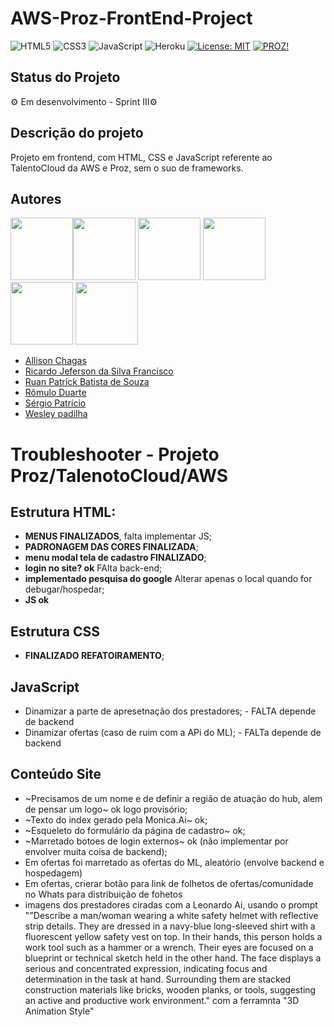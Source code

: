 # AWS-Proz-FrontEnd-Project

![HTML5](https://img.shields.io/static/v1?label=HTML5&labelColor=00ced1&message=ok!✔&style=plastic&color=orange&logo=HTML5&logoColor=orange)
![CSS3](https://img.shields.io/static/v1?label=CSS3&labelColor=yellow&message=ok!✔&style=plastic&color=navy&logo=CSS3&logoColor=navy)
![JavaScript](https://img.shields.io/static/v1?label=JavaScript&labelColor=black&message=ok!✔&style=plastic&color=fffd1e&logo=javascript&çogoColor=yellow)
![Heroku](https://img.shields.io/static/v1?label=Heroku&labelColor=navy&message=deploy_soon⏳&color=orange&style=plastic&logo=heroku)
[![License: MIT](https://img.shields.io/badge/License-MIT-green?label=⚖License&logo=balance-scale&logoColor=white&style=plastic)](https://opensource.org/licenses/MIT)
[![PROZ!](https://img.shields.io/static/v1?label=📖PROZ!&labelColor=ff6900&message=ok!&color=9b51e0&style=plastic&&logoXcolor=white)](https://prozeducacao.com.br/)

## Status do Projeto

<p> ⚙ Em desenvolvimento - Sprint III⚙ </p>

## Descrição do projeto 

 Projeto em frontend, com HTML, CSS e JavaScript referente ao TalentoCloud da AWS e Proz, sem o suo de frameworks.

## Autores

<img src="https://github.com/AllisonChagas.png" width="100px;"/><img src="https://github.com/totorourbem.png" width="100px;"/> <img src="https://github.com/ruanprog.png" width="100px;"/>  <img src="https://github.com/romuloduarte.png" width="100px;"/> <img src="https://github.com/spatricio.png" width="100px;"/> <img src="https://github.com/wesleypadilha.png" width="100px;"/>

* [Allison Chagas](https://github.com/AllisonChagas)
* [Ricardo Jeferson da Silva Francisco](https://github.com/totorourbem)
* [Ruan Patrick Batista de Souza](https://github.com/ruanprog)
* [Rômulo Duarte](https://github.com/romuloduarte)
* [Sérgio Patrício](https://github.com/spatricio)
* [Wesley padilha](https://github.com/wesleypadilha)

# Troubleshooter - Projeto Proz/TalenotoCloud/AWS

## Estrutura HTML:

 * **MENUS FINALIZADOS**, falta implementar JS;
 * **PADRONAGEM DAS CORES FINALIZADA**;
 * **menu modal tela de cadastro FINALIZADO**;
 * **login no site? ok** FAlta back-end;
 * **implementado pesquisa do google** Alterar apenas o local quando for debugar/hospedar;
 * **JS ok**
 
## Estrutura CSS

 * **FINALIZADO REFATOIRAMENTO**;

## JavaScript

 * Dinamizar a parte de apresetnação dos prestadores; - FALTA depende de backend
 * Dinamizar ofertas (caso de ruim com a APi do ML); - FALTa depende de backend
 
## Conteúdo Site

 * ~Precisamos de um nome e de definir a região de atuação do hub, alem de pensar um logo~ ok logo provisório;
 * ~Texto do index gerado pela Monica.Ai~ ok;
 * ~Esqueleto do formulário da página de cadastro~ ok;
 * ~Marretado botoes de login externos~ ok (não implementar por envolver muita coisa de backend);
 * Em ofertas foi marretado as ofertas do ML, aleatório (envolve backend e hospedagem)
 * Em ofertas, crierar botão para link de folhetos de ofertas/comunidade no Whats para distribuição de fohetos
 * imagens dos prestadores ciradas com a Leonardo Ai, usando o prompt ""Describe a man/woman wearing a white safety helmet with reflective strip details. They are dressed in a navy-blue long-sleeved shirt with a fluorescent yellow safety vest on top. In their hands, this person holds a work tool such as a hammer or a wrench. Their eyes are focused on a blueprint or technical sketch held in the other hand. The face displays a serious and concentrated expression, indicating focus and determination in the task at hand. Surrounding them are stacked construction materials like bricks, wooden planks, or tools, suggesting an active and productive work environment." com a ferramnta "3D Animation Style"
